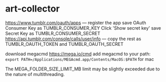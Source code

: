 # art-collector

https://www.tumblr.com/oauth/apps — register the app
save OAuth Consumer Key as TUMBLR_CONSUMER_KEY
Click 'Show secret key'
save Secret Key as TUMBLR_CONSUMER_SECRET
https://api.tumblr.com/console/calls/user/info — copy the rest as TUMBLR_OAUTH_TOKEN and TUMBLR_OAUTH_SECRET

download megacmd https://mega.io/cmd
add megacmd to your path: `export PATH=/Applications/MEGAcmd.app/Contents/MacOS:$PATH` for mac

The MEGA_FOLDER_SIZE_LIMIT_MB limit may be slightly exceeded due to the nature of multithreading.

